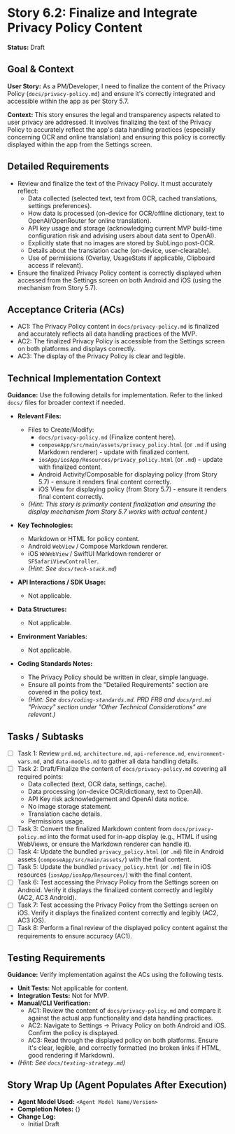 
# Story 6.2: Finalize and Integrate Privacy Policy Content

**Status:** Draft

## Goal & Context

**User Story:** As a PM/Developer, I need to finalize the content of the Privacy Policy (`docs/privacy-policy.md`) and ensure it's correctly integrated and accessible within the app as per Story 5.7.

**Context:** This story ensures the legal and transparency aspects related to user privacy are addressed. It involves finalizing the text of the Privacy Policy to accurately reflect the app's data handling practices (especially concerning OCR and online translation) and ensuring this policy is correctly displayed within the app from the Settings screen.

## Detailed Requirements

- Review and finalize the text of the Privacy Policy. It must accurately reflect:
    - Data collected (selected text, text from OCR, cached translations, settings preferences).
    - How data is processed (on-device for OCR/offline dictionary, text to OpenAI/OpenRouter for online translation).
    - API key usage and storage (acknowledging current MVP build-time configuration risk and advising users about data sent to OpenAI).
    - Explicitly state that no images are stored by SubLingo post-OCR.
    - Details about the translation cache (on-device, user-clearable).
    - Use of permissions (Overlay, UsageStats if applicable, Clipboard access if relevant).
- Ensure the finalized Privacy Policy content is correctly displayed when accessed from the Settings screen on both Android and iOS (using the mechanism from Story 5.7).

## Acceptance Criteria (ACs)

- AC1: The Privacy Policy content in `docs/privacy-policy.md` is finalized and accurately reflects all data handling practices of the MVP.
- AC2: The finalized Privacy Policy is accessible from the Settings screen on both platforms and displays correctly.
- AC3: The display of the Privacy Policy is clear and legible.

## Technical Implementation Context

**Guidance:** Use the following details for implementation. Refer to the linked `docs/` files for broader context if needed.

- **Relevant Files:**
    - Files to Create/Modify:
        - `docs/privacy-policy.md` (Finalize content here).
        - `composeApp/src/main/assets/privacy_policy.html` (or `.md` if using Markdown renderer) - update with finalized content.
        - `iosApp/iosApp/Resources/privacy_policy.html` (or `.md`) - update with finalized content.
        - Android Activity/Composable for displaying policy (from Story 5.7) - ensure it renders final content correctly.
        - iOS View for displaying policy (from Story 5.7) - ensure it renders final content correctly.
    - _(Hint: This story is primarily content finalization and ensuring the display mechanism from Story 5.7 works with actual content.)_

- **Key Technologies:**
    - Markdown or HTML for policy content.
    - Android `WebView` / Compose Markdown renderer.
    - iOS `WKWebView` / SwiftUI Markdown renderer or `SFSafariViewController`.
    - _(Hint: See `docs/tech-stack.md`)_

- **API Interactions / SDK Usage:**
    - Not applicable.

- **Data Structures:**
    - Not applicable.

- **Environment Variables:**
    - Not applicable.

- **Coding Standards Notes:**
    - The Privacy Policy should be written in clear, simple language.
    - Ensure all points from the "Detailed Requirements" section are covered in the policy text.
    - _(Hint: See `docs/coding-standards.md`. PRD FR8 and `docs/prd.md` "Privacy" section under "Other Technical Considerations" are relevant.)_

## Tasks / Subtasks

- [ ] Task 1: Review `prd.md`, `architecture.md`, `api-reference.md`, `environment-vars.md`, and `data-models.md` to gather all data handling details.
- [ ] Task 2: Draft/Finalize the content of `docs/privacy-policy.md` covering all required points:
    - Data collected (text, OCR data, settings, cache).
    - Data processing (on-device OCR/dictionary, text to OpenAI).
    - API Key risk acknowledgement and OpenAI data notice.
    - No image storage statement.
    - Translation cache details.
    - Permissions usage.
- [ ] Task 3: Convert the finalized Markdown content from `docs/privacy-policy.md` into the format used for in-app display (e.g., HTML if using WebViews, or ensure the Markdown renderer can handle it).
- [ ] Task 4: Update the bundled `privacy_policy.html` (or `.md`) file in Android assets (`composeApp/src/main/assets/`) with the final content.
- [ ] Task 5: Update the bundled `privacy_policy.html` (or `.md`) file in iOS resources (`iosApp/iosApp/Resources/`) with the final content.
- [ ] Task 6: Test accessing the Privacy Policy from the Settings screen on Android. Verify it displays the finalized content correctly and legibly (AC2, AC3 Android).
- [ ] Task 7: Test accessing the Privacy Policy from the Settings screen on iOS. Verify it displays the finalized content correctly and legibly (AC2, AC3 iOS).
- [ ] Task 8: Perform a final review of the displayed policy content against the requirements to ensure accuracy (AC1).

## Testing Requirements

**Guidance:** Verify implementation against the ACs using the following tests.
- **Unit Tests:** Not applicable for content.
- **Integration Tests:** Not for MVP.
- **Manual/CLI Verification:**
    - AC1: Review the content of `docs/privacy-policy.md` and compare it against the actual app functionality and data handling practices.
    - AC2: Navigate to Settings -> Privacy Policy on both Android and iOS. Confirm the policy is displayed.
    - AC3: Read through the displayed policy on both platforms. Ensure it's clear, legible, and correctly formatted (no broken links if HTML, good rendering if Markdown).
- _(Hint: See `docs/testing-strategy.md`)_

## Story Wrap Up (Agent Populates After Execution)

- **Agent Model Used:** `<Agent Model Name/Version>`
- **Completion Notes:** {}
- **Change Log:**
    - Initial Draft
